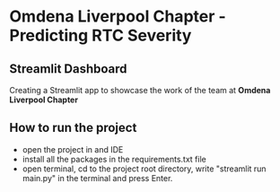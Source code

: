# Omdena Liverpool Chapter - Predicting RTC Severity
## Streamlit Dashboard
Creating a Streamlit app to showcase the work of the team at **Omdena Liverpool Chapter**

## How to run the project
- open the project in and IDE
- install all the packages in the requirements.txt file
- open terminal, cd to the project root directory, write "streamlit run main.py" in the terminal and press Enter.

